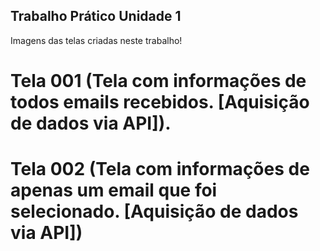 ## Trabalho Prático Unidade 1
Imagens das telas criadas neste trabalho!

# Tela 001 (Tela com informações de todos emails recebidos. [Aquisição de dados via API]).

# Tela 002 (Tela com informações de apenas um email que foi selecionado. [Aquisição de dados via API])